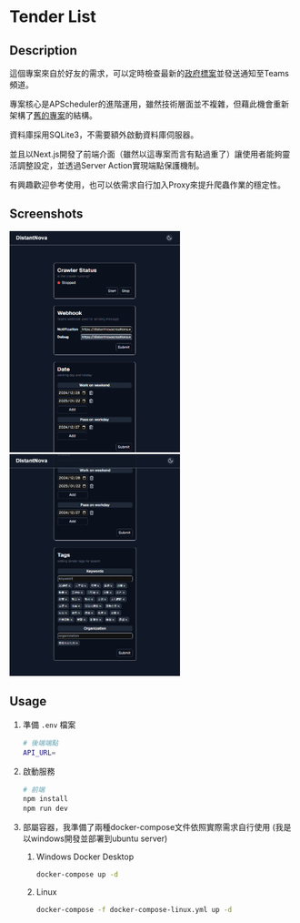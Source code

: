 # Tender List

## Description

這個專案來自於好友的需求，可以定時檢查最新的[政府標案](https://web.pcc.gov.tw/prkms/tender/common/basic/indexTenderBasic)並發送通知至Teams頻道。

專案核心是APScheduler的進階運用，雖然技術層面並不複雜，但藉此機會重新架構了[舊的專案](https://github.com/AilentDE/Moaideas/tree/master/tender_project)的結構。

資料庫採用SQLite3，不需要額外啟動資料庫伺服器。

並且以Next.js開發了前端介面（雖然以這專案而言有點過重了）讓使用者能夠靈活調整設定，並透過Server Action實現端點保護機制。

有興趣歡迎參考使用，也可以依需求自行加入Proxy來提升爬蟲作業的穩定性。

## Screenshots

<img src="public/2025-04-09T215349.png" width="300">

<img src="public/2025-04-09T215441.png" width="300">

## Usage

1.  準備 `.env` 檔案

    ```bash
    # 後端端點
    API_URL=
    ```

2.  啟動服務

    ```bash
    # 前端
    npm install
    npm run dev
    ```

3.  部屬容器，我準備了兩種docker-compose文件依照實際需求自行使用
    (我是以windows開發並部署到ubuntu server)

    1. Windows Docker Desktop

       ```bash
       docker-compose up -d
       ```

    2. Linux

       ```bash
       docker-compose -f docker-compose-linux.yml up -d
       ```
